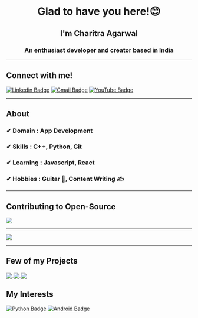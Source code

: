 <h1 align="center">Glad to have you here!😊</h1>
<h2 align="center">I'm Charitra Agarwal</h2>
<h3 align="center">An enthusiast developer and creator based in India</h3>

----------


## Connect with me!
[![Linkedin Badge](https://img.shields.io/badge/-Charitra_Agarwal-blue?style=flat-square&logo=Linkedin&logoColor=white&link=https://www.linkedin.com/in/charitra1022//)](https://www.linkedin.com/in/charitra1022/) 
[![Gmail Badge](https://img.shields.io/badge/-Charitra_Agarwal-c14438?style=flat-square&logo=Gmail&logoColor=white&link=mailto:charitraagarwal1022@gmail.com)](mailto:charitraagarwal1022@gmail.com) 
[![YouTube Badge](https://img.shields.io/badge/-Everything_Computerized-red?style=flat-square&logo=Youtube&logoColor=white&link=https://www.youtube.com/EverythingComputerized//)](https://www.youtube.com/EverythingComputerized/) 

-------------

## About
### ✔ **Domain :** App Development
### ✔ **Skills :** C++, Python, Git
### ✔ **Learning :** Javascript, React
### ✔ **Hobbies :** Guitar 🎸, Content Writing ✍

---------------

## Contributing to Open-Source

<a href="https://github.com/anuraghazra/github-readme-stats">
  <img align="center" src="https://github-readme-stats.vercel.app/api?username=charitra1022&show_icons=true&theme=radical&locale=en" />
</a> 

----------------

<a href="https://github.com/anuraghazra/github-readme-stats">
  <img align="center" src="https://github-readme-stats.vercel.app/api/top-langs?username=charitra1022&langs_count=5&theme=radical&locale=en" />
</a> 

-----------------

## Few of my Projects

<a href="https://github.com/charitra1022/Stark-The-Personal-Assistant">
  <img align="center" src="https://github-readme-stats.vercel.app/api/pin/?username=charitra1022&repo=Stark-The-Personal-Assistant&theme=radical&locale=en" />
</a> 

<a href="https://github.com/charitra1022/PyMediaPlayer">
  <img align="center" src="https://github-readme-stats.vercel.app/api/pin/?username=charitra1022&repo=PyMediaPlayer&theme=radical&locale=en" />
</a>

<a href="https://github.com/charitra1022/win-bright">
  <img align="center" src="https://github-readme-stats.vercel.app/api/pin/?username=charitra1022&repo=win-bright&theme=radical&locale=en" />
</a> 

## My Interests
[![Python Badge](https://img.shields.io/badge/-Python-yellow?style=flat-square&logo=Python&logoColor=white)]() 
[![Android Badge](https://img.shields.io/badge/-android-green?style=flat-square&logo=android&logoColor=white)]() 
